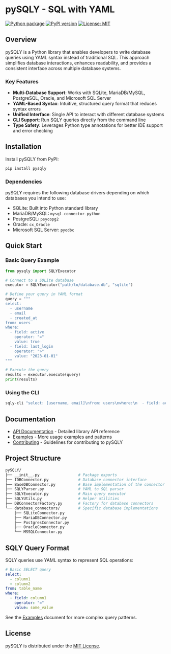 # pySQLY - SQL with YAML

[![Python package](https://github.com/yourusername/pySQLY/actions/workflows/python-package.yml/badge.svg)](https://github.com/yourusername/pySQLY/actions/workflows/python-package.yml)
[![PyPI version](https://badge.fury.io/py/pysqly.svg)](https://badge.fury.io/py/pysqly)
[![License: MIT](https://img.shields.io/badge/License-MIT-yellow.svg)](https://opensource.org/licenses/MIT)

## Overview

pySQLY is a Python library that enables developers to write database queries using YAML syntax instead of traditional SQL. This approach simplifies database interactions, enhances readability, and provides a consistent interface across multiple database systems.

### Key Features

- **Multi-Database Support**: Works with SQLite, MariaDB/MySQL, PostgreSQL, Oracle, and Microsoft SQL Server
- **YAML-Based Syntax**: Intuitive, structured query format that reduces syntax errors
- **Unified Interface**: Single API to interact with different database systems
- **CLI Support**: Run SQLY queries directly from the command line
- **Type Safety**: Leverages Python type annotations for better IDE support and error checking

## Installation

Install pySQLY from PyPI:

```bash
pip install pysqly
```

### Dependencies

pySQLY requires the following database drivers depending on which databases you intend to use:

- SQLite: Built into Python standard library
- MariaDB/MySQL: `mysql-connector-python`
- PostgreSQL: `psycopg2`
- Oracle: `cx_Oracle`
- Microsoft SQL Server: `pyodbc`

## Quick Start

### Basic Query Example

```python
from pysqly import SQLYExecutor

# Connect to a SQLite database
executor = SQLYExecutor("path/to/database.db", "sqlite")

# Define your query in YAML format
query = """
select:
  - username
  - email
  - created_at
from: users
where:
  - field: active
    operator: "="
    value: true
  - field: last_login
    operator: ">"
    value: "2023-01-01"
"""

# Execute the query
results = executor.execute(query)
print(results)
```

### Using the CLI

```bash
sqly-cli "select: [username, email]\nfrom: users\nwhere:\n  - field: active\n    operator: '='\n    value: true" --db_type sqlite --datasource "path/to/database.db"
```

## Documentation

- [API Documentation](./API.md) - Detailed library API reference
- [Examples](./EXAMPLES.md) - More usage examples and patterns
- [Contributing](./CONTRIBUTING.md) - Guidelines for contributing to pySQLY

## Project Structure

```bash
pySQLY/
├── __init__.py                 # Package exports
├── IDBConnector.py             # Database connector interface
├── BaseDBConnector.py          # Base implementation of the connector interface
├── SQLYParser.py               # YAML to SQL parser
├── SQLYExecutor.py             # Main query executor
├── SQLYUtils.py                # Helper utilities
├── DBConnectorFactory.py       # Factory for database connectors
└── database_connectors/        # Specific database implementations
    ├── SQLiteConnector.py
    ├── MariaDBConnector.py
    ├── PostgresConnector.py
    ├── OracleConnector.py
    └── MSSQLConnector.py
```

## SQLY Query Format

SQLY queries use YAML syntax to represent SQL operations:

```yaml
# Basic SELECT query
select:
  - column1
  - column2
from: table_name
where:
  - field: column1
    operator: "="
    value: some_value
```

See the [Examples](./EXAMPLES.md) document for more complex query patterns.

## License

pySQLY is distributed under the [MIT License](LICENSE).
